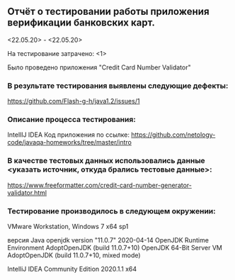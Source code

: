 ## Отчёт о тестировании работы приложения верификации банковских карт.

<22.05.20> - <22.05.20>

На тестирование затрачено: <1>

Было проведено <Component test> приложения "Credit Card Number Validator"

### В результате тестирования выявлены следующие дефекты:

https://github.com/Flash-g-h/java1.2/issues/1

### Описание процесса тестирования:

IntellIJ IDEA
Код приложения по ссылке: https://github.com/netology-code/javaqa-homeworks/tree/master/intro

### В качестве тестовых данных использовались данные <указать источник, откуда брались тестовые данные>:
https://www.freeformatter.com/credit-card-number-generator-validator.html

### Тестирование производилось в следующем окружении:
VMware Workstation, Windows 7 x64 sp1

версия Java openjdk version "11.0.7" 2020-04-14 OpenJDK Runtime Environment AdoptOpenJDK (build 11.0.7+10) OpenJDK 64-Bit Server VM AdoptOpenJDK (build 11.0.7+10, mixed mode)

IntelliJ IDEA Community Edition 2020.1.1 x64
